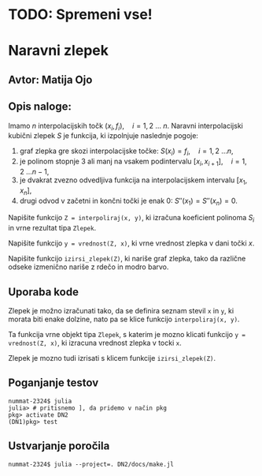 # TODO: Spremeni vse!


# Naravni zlepek

## Avtor: Matija Ojo

## Opis naloge:

Imamo $n$ interpolacijskih točk $(x_i, f_i),\quad i=1,2\ \ldots\  n$.
Naravni interpolacijski kubični zlepek $S$ je funkcija, ki izpolnjuje naslednje pogoje:
1. graf zlepka gre skozi interpolacijske točke: $S(x_i) = f_i,\quad i=1,2\ \ldots n$,
2. je polinom stopnje 3 ali manj na vsakem podintervalu $[x_i, x_{i+1}],\quad i=1,2\ \ldots n-1$,
3. je dvakrat zvezno odvedljiva funkcija na interpolacijskem intervalu $[x_1,x_n]$,
4. drugi odvod v začetni in končni točki je enak 0: $S''(x_1)=S''(x_n)=0$.


Napišite funkcijo `Z = interpoliraj(x, y)`, ki izračuna koeficient polinoma $S_i$ in vrne rezultat tipa `Zlepek`.

Napišite funkcijo `y = vrednost(Z, x)`, ki vrne vrednost zlepka v dani točki $x$.

Napišite funkcijo `izirsi_zlepek(Z)`, ki nariše graf zlepka, tako da različne odseke izmenično nariše z rdečo in modro barvo.

## Uporaba kode

Zlepek je možno izračunati tako, da se definira seznam stevil `x` in `y`, ki morata biti enake dolzine,
nato pa se klice funkcijo `interpoliraj(x, y)`.

Ta funkcija vrne objekt tipa `Zlepek`, s katerim je mozno klicati funkcijo `y = vrednost(Z, x)`, ki izracuna
vrednost zlepka v tocki `x`.

Zlepek je mozno tudi izrisati s klicem funkcije `izirsi_zlepek(Z)`.


## Poganjanje testov

```shell
nummat-2324$ julia
julia> # pritisnemo ], da pridemo v način pkg
pkg> activate DN2
(DN1)pkg> test
```

## Ustvarjanje poročila

```shell
nummat-2324$ julia --project=. DN2/docs/make.jl
```